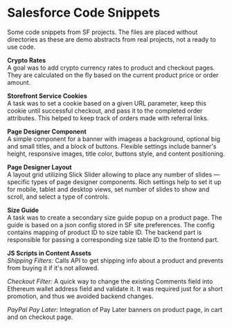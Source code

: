 # Salesforce Code Snippets
Some code snippets from SF projects. The files are placed without directories as these are demo abstracts from real projects, not a ready to use code.


**Crypto Rates**  
A goal was to add crypto currency rates to product and checkout pages. They are calculated on the fly based on the current product price or order amount.


**Storefront Service Cookies**  
A task was to set a cookie based on a given URL parameter, keep this cookie until successful checkout, and pass it to the completed order attributes. This helped to keep track of orders made with referral links.


**Page Designer Component**  
A simple component for a banner with imageas a background, optional big and small titles, and a block of buttons. Flexible settings include banner's height, responsive images, title color, buttons style, and content positioning.


**Page Designer Layout**  
A layout grid utilizing Slick Slider allowing to place any number of slides &mdash; specific types of page designer components. Rich settings help to set it up for mobile, tablet and desktop views, set number of slides to show and scroll, and select a type of controls.


**Size Guide**  
A task was to create a secondary size guide popup on a product page. The guide is based on a json config stored in SF site preferences. The config contains mapping of product ID to size table ID. The backend part is responsible for passing a corresponding size table ID to the frontend part.

**JS Scripts in Content Assets**  
_Shipping Filters:_ Calls API to get shipping info about a product and prevents from buying it if it's not allowed.  

_Checkout Filter:_ A quick way to change the existing Comments field into Ethereum wallet address field and validate it. It was required just for a short promotion, and thus we avoided backend changes.  

_PayPal Pay Later:_ Integration of Pay Later banners on product page, in cart and on checkout page.  